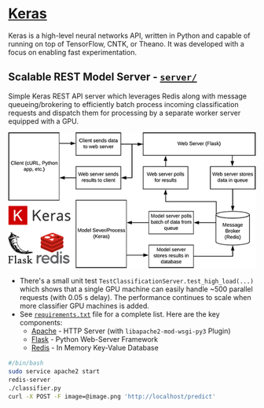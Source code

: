 
# [Keras](https://keras.io)

Keras is a high-level neural networks API, written in Python and capable of running on top of TensorFlow, CNTK, or
Theano. It was developed with a focus on enabling fast experimentation.



## Scalable REST Model Server  - [`server/`](server/)

Simple Keras REST API server which leverages Redis along with message queueing/brokering to efficiently batch process
incoming classification requests and dispatch them for processing by a separate worker server equipped with a GPU.

![Scalable Server Architecture](server/schematics.png)

- There's a small unit test `TestClassificationServer.test_high_load(...)` which shows that a single GPU machine can
  easily handle ~500 parallel requests (with 0.05 s delay). The performance continues to scale when more classifier
  GPU machines is added.
- See [`requirements.txt`](server/requirements.txt) file for a complete list. Here are the key components:
  - [Apache](https://httpd.apache.org/) - HTTP Server (with `libapache2-mod-wsgi-py3` Plugin)
  - [Flask](http://flask.pocoo.org/) - Python Web-Server Framework
  - [Redis](https://redis.io/) - In Memory Key-Value Database


```bash
#/bin/bash
sudo service apache2 start
redis-server
./classifier.py
curl -X POST -F image=@image.png 'http://localhost/predict'
```

